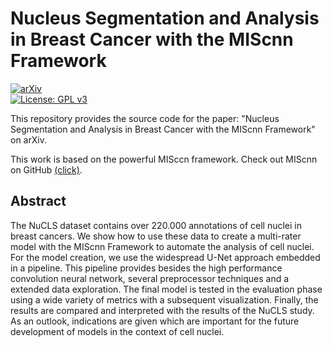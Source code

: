 # Nucleus Segmentation and Analysis in Breast Cancer with the MIScnn Framework

[![arXiv](https://img.shields.io/badge/arXiv-2206.08182-b31b1b.svg?style=for-the-badge)](https://arxiv.org/abs/2206.08182)<br />
[![License: GPL v3](https://img.shields.io/badge/License-GPL%20v3-blue.svg)](http://www.gnu.org/licenses/gpl-3.0)

This repository provides the source code for the paper: "Nucleus Segmentation and Analysis in Breast Cancer with the MIScnn Framework" on arXiv.

This work is based on the powerful MISccn framework. Check out MIScnn on GitHub [(click)](https://github.com/frankkramer-lab/MIScnn).

## Abstract
The NuCLS dataset contains over 220.000 annotations of cell nuclei in breast cancers. We show how to use these data to create a multi-rater model with the MIScnn Framework to automate the analysis of cell nuclei. For the model creation, we use the widespread U-Net approach embedded in a pipeline. This pipeline provides besides the high performance convolution neural network, several preprocessor techniques and a extended data exploration. The final model is tested in the evaluation phase using a wide variety of metrics with a subsequent visualization. Finally, the results are compared and interpreted with the results of the NuCLS study. As an outlook, indications are given which are important for the future development of models in the context of cell nuclei.
